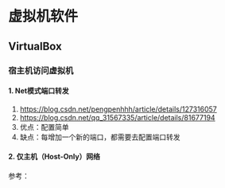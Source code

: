 # 虚拟机软件

## VirtualBox

### 宿主机访问虚拟机

#### 1. Net模式端口转发
1. <https://blog.csdn.net/pengpenhhh/article/details/127316057>
2. <https://blog.csdn.net/qq_31567335/article/details/81677194>
3. 优点：配置简单
4. 缺点：每增加一个新的端口，都需要去配置端口转发

#### 2. 仅主机（Host-Only）网络
参考：
